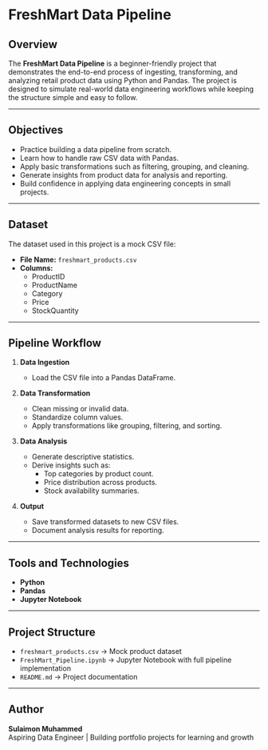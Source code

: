 # FreshMart Data Pipeline

## Overview  
The **FreshMart Data Pipeline** is a beginner-friendly project that demonstrates the end-to-end process of ingesting, transforming, and analyzing retail product data using Python and Pandas. The project is designed to simulate real-world data engineering workflows while keeping the structure simple and easy to follow.

---

## Objectives  
- Practice building a data pipeline from scratch.  
- Learn how to handle raw CSV data with Pandas.  
- Apply basic transformations such as filtering, grouping, and cleaning.  
- Generate insights from product data for analysis and reporting.  
- Build confidence in applying data engineering concepts in small projects.  

---

## Dataset  
The dataset used in this project is a mock CSV file:  

- **File Name:** `freshmart_products.csv`  
- **Columns:**  
  - ProductID  
  - ProductName  
  - Category  
  - Price  
  - StockQuantity  

---

## Pipeline Workflow  
1. **Data Ingestion**  
   - Load the CSV file into a Pandas DataFrame.  

2. **Data Transformation**  
   - Clean missing or invalid data.  
   - Standardize column values.  
   - Apply transformations like grouping, filtering, and sorting.  

3. **Data Analysis**  
   - Generate descriptive statistics.  
   - Derive insights such as:  
     - Top categories by product count.  
     - Price distribution across products.  
     - Stock availability summaries.  

4. **Output**  
   - Save transformed datasets to new CSV files.  
   - Document analysis results for reporting.  

---

## Tools and Technologies  
- **Python**  
- **Pandas**  
- **Jupyter Notebook**  

---

## Project Structure  
- `freshmart_products.csv` → Mock product dataset  
- `FreshMart_Pipeline.ipynb` → Jupyter Notebook with full pipeline implementation  
- `README.md` → Project documentation  


---

## Author  
**Sulaimon Muhammed**  
Aspiring Data Engineer | Building portfolio projects for learning and growth  
